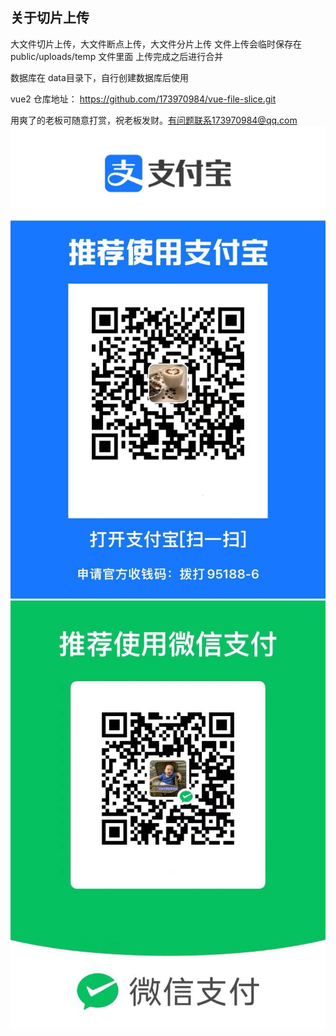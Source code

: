 
## 关于切片上传
大文件切片上传，大文件断点上传，大文件分片上传
文件上传会临时保存在 public/uploads/temp 文件里面
上传完成之后进行合并

数据库在 data目录下，自行创建数据库后使用

vue2 仓库地址：
https://github.com/173970984/vue-file-slice.git


用爽了的老板可随意打赏，祝老板发财。有问题联系173970984@qq.com
![image](a.jpg)
![image](w.jpg)



